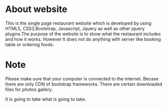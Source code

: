 # About website 
This is the single page restaurant website which is developed by using HTML5, CSS3,Bootstrap, Javascript, Jquery as well as other jquery plugins.The purpose of the website is to show what the restaurant includes and how it works. However It does not do anything with server like booking table or ordering foods.  

 
 # Note 
 Please make sure that your computer is connected to the internet. Becase there are only CDN of bootstrap frameworks. There are certain downloaded files for photos gallery.


It is going to take what is going to take.
 
